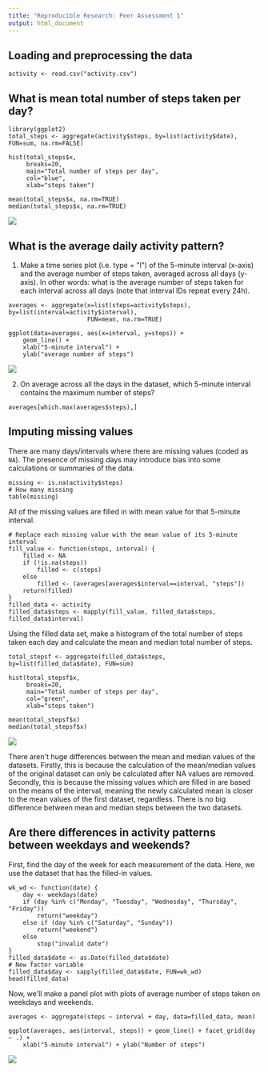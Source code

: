 ```yaml
---
title: "Reproducible Research: Peer Assessment 1"
output: html_document
---
```


## Loading and preprocessing the data
```{r}
activity <- read.csv("activity.csv")
```

## What is mean total number of steps taken per day?
```{r echo=TRUE}
library(ggplot2)
total_steps <- aggregate(activity$steps, by=list(activity$date), FUN=sum, na.rm=FALSE)
```

```{r eval=FALSE}
hist(total_steps$x, 
     breaks=20,
     main="Total number of steps per day", 
     col="blue", 
     xlab="steps taken")
```


```{r}
mean(total_steps$x, na.rm=TRUE)
median(total_steps$x, na.rm=TRUE)
```

![](hist1.png)

## What is the average daily activity pattern?
1. Make a time series plot (i.e. type = "l") of the 5-minute interval (x-axis) and the average number of steps taken, averaged across all days (y-axis). In other words: what is the average number of steps taken for each interval across all days (note that interval IDs repeat every 24h).

```{r echo=TRUE}
averages <- aggregate(x=list(steps=activity$steps), by=list(interval=activity$interval),
                      FUN=mean, na.rm=TRUE)
```

```{r eval=FALSE}
ggplot(data=averages, aes(x=interval, y=steps)) +
    geom_line() +
    xlab("5-minute interval") +
    ylab("average number of steps")
```


![](plot1.png)

2. On average across all the days in the dataset, which 5-minute interval contains
the maximum number of steps?
```{r echo=TRUE}
averages[which.max(averages$steps),]
```

## Imputing missing values

There are many days/intervals where there are missing values (coded as `NA`). The presence of missing days may introduce bias into some calculations or summaries of the data.

```{r how_many_missing, echo=TRUE}
missing <- is.na(activity$steps)
# How many missing
table(missing)
```

All of the missing values are filled in with mean value for that 5-minute
interval.

```{r echo=TRUE}
# Replace each missing value with the mean value of its 5-minute interval
fill_value <- function(steps, interval) {
    filled <- NA
    if (!is.na(steps))
        filled <- c(steps)
    else
        filled <- (averages[averages$interval==interval, "steps"])
    return(filled)
}
filled_data <- activity
filled_data$steps <- mapply(fill_value, filled_data$steps, filled_data$interval)
```

Using the filled data set, make a histogram of the total number of steps taken each day and calculate the mean and median total number of steps.

```{r echo=TRUE}
total_stepsf <- aggregate(filled_data$steps, by=list(filled_data$date), FUN=sum)
```

```{r eval=FALSE}
hist(total_stepsf$x, 
     breaks=20,
     main="Total number of steps per day", 
     col="green", 
     xlab="steps taken")
```


```{r}
mean(total_stepsf$x)
median(total_stepsf$x)
```

![](hist2.png)

There aren't huge differences between the mean and median values of the datasets. Firstly, this is because the calculation of the mean/median values of the original dataset can only be calculated after NA values are removed. Secondly, this is because the missing values which are filled in are based on the means of the interval, meaning the newly calculated mean is closer to the mean values of the first dataset, regardless. There is no big difference between mean and median steps between the two datasets.

## Are there differences in activity patterns between weekdays and weekends?
First, find the day of the week for each measurement of the data. Here, 
we use the dataset that has the filled-in values.

```{r echo = TRUE}
wk_wd <- function(date) {
    day <- weekdays(date)
    if (day %in% c("Monday", "Tuesday", "Wednesday", "Thursday", "Friday"))
        return("weekday")
    else if (day %in% c("Saturday", "Sunday"))
        return("weekend")
    else
        stop("invalid date")
}
filled_data$date <- as.Date(filled_data$date)
# New factor variable
filled_data$day <- sapply(filled_data$date, FUN=wk_wd)
head(filled_data)
```

Now, we'll make a panel plot with plots of average number of steps taken
on weekdays and weekends.
```{r echo = TRUE}
averages <- aggregate(steps ~ interval + day, data=filled_data, mean)
```

```{r eval=FALSE}
ggplot(averages, aes(interval, steps)) + geom_line() + facet_grid(day ~ .) +
    xlab("5-minute interval") + ylab("Number of steps")
```


![](plot2.png)